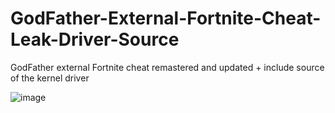 # GodFather-External-Fortnite-Cheat-Leak-Driver-Source
GodFather external Fortnite cheat remastered and updated + include source of the kernel driver 


![image](https://user-images.githubusercontent.com/99323729/153781975-6ebae536-2b96-46f4-ae4f-e2f6db97193e.png)
